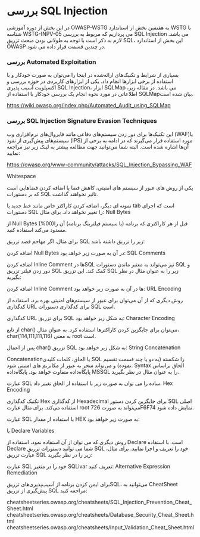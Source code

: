 # بررسی SQL Injection

در این بخش از دوره آموزشی OWASP-WSTG به هفتمین بخش از استاندارد WSTG با شناسه WSTG-INPV-05 می پردازیم که مربوط به بررسی SQL Injection می باشد. لازم به ذکر است با توجه به طولانی بودن مبحث تزریق SQL، این بخش از استاندارد OWASP در چندین قسمت قرار داده می شود.

### بررسی Automated Exploitation

بسیاری از شرایط و تکنیک‌های ارائه‌شده در اینجا را می‌توان به صورت خودکار و با استفاده از برخی ابزارها انجام داد. یکی از ابزارهای کاربردی در حوزه بررسی و اکسپلویت آسیب پذیری SQL Injection، ابزار SQLMap می باشد. در مقاله زیر، اطلاعاتی در مورد نحوه انجام یک بررسی خودکار با استفاده از SQLMapبیان شده است.

https://wiki.owasp.org/index.php/Automated_Audit_using_SQLMap


### بررسی SQL Injection Signature Evasion Techniques

این تکنیک‌ها برای دور زدن سیستم‌های دفاعی مانند فایروال‌های نرم‌افزاری وب (WAF)‏ یا سیستم‌های پیش‌گیری از نفوذ (‏IPS) مورد استفاده قرار می‌گیرند که در ادامه به برخی از آن‌ها اشاره شده است. البته شما می‌توانید جهت مطالعه بیشتر به لینک زیر نیز مراجعه نمایید:

https://owasp.org/www-community/attacks/SQL_Injection_Bypassing_WAF

Whitespace

یکی از روش های عبور از سیستم های امنیتی، کاهش فضا یا اضافه کردن فضاهایی است که بر دستورات SQL تاثیر نخواهند گذاشت.

نمونه ای دیگر، اضافه کردن کاراکتر خاص مانند خط جدید یا tab است که اجرای دستورات SQL را تغییر نخواهد داد. برای مثال:
Null Bytes

از Null Bytes (%00)‏ قبل از هر کاراکتری که برنامه (یا سیستم فیلترینگ برنامه) آن را مسدود می‌کند استفاده کنید.

برای مثال، اگر مهاجم قصد تزریق SQL زیر را تزریق داشته باشد:

اضافه کردن Null Bytes در آن به صورت زیر خواهد بود:
SQL Comments

اضافه کردن Inline Comment ها درSQL نیز می‌تواند به معتبر ماندن دستورات SQL و دور زدن فیلتر تزریق SQL کمک کند. این تزریق SQL زیر را به عنوان مثال در نظر بگیرید:

اضافه کردن Inline Comment ها در آن به صورت زیر خواهد بود:
URL Encoding

روش دیگری که از آن می‌توان برای عبور از سیستم‌های امنیتی بهره برد، استفاده از کدگذاری URL برای کدگذاری دستورات SQL است.

کدگذاری URL برای تزریق SQL به شکل زیر خواهد بود:
Character Encoding

از تابع char() می‌توان برای جایگزین کردن کاراکترها استفاده کرد. به عنوان مثال، char(114,111,111,116) به معنی root است.

پس از اعمال char() تزریق SQL به شکل زیر خواهد بود:
String Concatenation

Concatenationیا الحاق، کلمات کلیدی SQL را شکسته (به دو یا چند قسمت تقسیم نموده) و می‌تواند منجر به عبور از مکانزیم های امنیتی شود. Syntax الحاق براساس پایگاه‌داده متفاوت خواهد بود. پایگاه‌داده MSSQL را به عنوان مثال در نظر بگیرید.

عبارت SQL ساده را می توان به صورت زیر با استفاده از الحاق تغییر داد.
Hex Encoding

تکنیک کدگذاری Hex از کدگذاری Hexadecimal برای جایگزین کردن دستور SQL اصلی استفاده می‌کند. برای مثال عبارت root می‌تواند به صورت 726F6F74 نمایش داده شود.

عبارت SQL با استفاده از مقدار HEX به صورت زیر خواهد بود:

یا
Declare Variables

روش دیگری که می توان از آن استفاده نمود، استفاده از Declare است. با استفاده Declare شما می توانید دستورات تزریق SQL خود را تعریف و اجرا نمایید.
برای مثال، عبارت تزریق SQL زیر را در نظر بگیرید:

عبارت SQL خود را در متغیر SQLivar تعریف کنید:
Alternative Expression
Remediation

برای ایمن کردن برنامه از آسیب‌پذیری‌های تزریقSQL، می‌توانید به CheatSheet پیش‌گیری از تزریق SQL مراجعه کنید:

cheatsheetseries.owasp.org/cheatsheets/SQL_Injection_Prevention_Cheat_Sheet.html
cheatsheetseries.owasp.org/cheatsheets/Database_Security_Cheat_Sheet.html
cheatsheetseries.owasp.org/cheatsheets/Input_Validation_Cheat_Sheet.html
